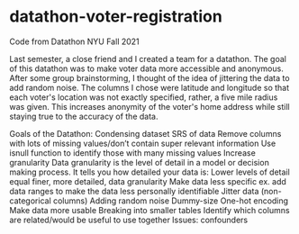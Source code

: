 # datathon-voter-registration
Code from Datathon NYU Fall 2021


Last semester, a close friend and I created a team for a datathon. The goal of this datathon was to make voter data more accessible and anonymous. After some group brainstorming, I thought of the idea of jittering the data to add random noise. The columns I chose were latitude and longitude so that each voter's location was not exactly specified, rather, a five mile radius was given. This increases anonymity of the voter's home address while still staying true to the accuracy of the data.


Goals of the Datathon:
Condensing dataset
SRS of data
Remove columns with lots of missing values/don’t contain super relevant information
Use isnull function to identify those with many missing values
Increase granularity 
Data granularity is the level of detail in a model or decision making process. It tells you how detailed your data is: Lower levels of detail equal finer, more detailed, data granularity
Make data less specific ex. add data ranges to make the data less personally identifiable
Jitter data (non-categorical columns)
Adding random noise
Dummy-size 
One-hot encoding
Make data more usable
Breaking into smaller tables
Identify which columns are related/would be useful to use together
Issues: confounders

